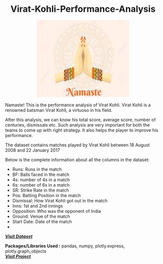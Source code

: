 # <h1 align=center>Virat-Kohli-Performance-Analysis</h1>

<p align="center">
  <img width='300' height='250' src='/Assets/Namaste.jpg'> 
</p>

Namaste! This is the performance analysis of Virat Kohli. Virat Kohli is a renowned batsman Virat Kohli, a virtuoso in his field. 

After this analysis, we can know his total score, average score, number of centuries, dismissals etc. Such analysis are very important for both the teams to come up with right strategy. It also helps the player to improve his performance.

The dataset contains matches played by Virat Kohli between 18 August 2008 and 22 January 2017

Below is the complete information about all the columns in the dataset:

  * Runs: Runs in the match
  * BF: Balls faced in the match
  * 4s: number of 4s in a match
  * 6s: number of 6s in a match
  * SR: Strike Rate in the match
  * Pos: Batting Position in the match
  * Dismissal: How Virat Kohli got out in the match
  * Inns: 1st and 2nd innings
  * Opposition: Who was the opponent of India
  * Ground: Venue of the match
  * Start Date: Date of the match
  * 
  <a href='/Assets/Virat_Kohli_data.csv'> <strong> <em> Visit Dataset </strong> </em> </a>
  
  
  
  **Packages/Libraries Used :** pandas, numpy, plotly.express, plotly.graph_objects<br>
 <a href='/Analysis.ipynb'> <strong> <em> Visit Project </strong> </em> </a>
  
  

